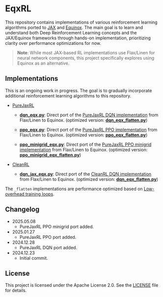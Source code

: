 # EqxRL

This repository contains implementations of various reinforcement learning algorithms ported to [JAX](https://github.com/jax-ml/jax) and [Equinox](https://github.com/patrick-kidger/equinox). The main goal is to learn and understand both Deep Reinforcement Learning concepts and the JAX/Equinox frameworks through hands-on implementation, prioritizing clarity over performance optimizations for now.

> **Note**: While most JAX-based RL implementations use Flax/Linen for neural network components, this project specifically explores using Equinox as an alternative.

## Implementations

This is an ongoing work in progress. The goal is to gradually incorporate additional reinforcement learning algorithms to this repository.

* [PureJaxRL](https://github.com/luchris429/purejaxrl)

  * [**dqn_eqx.py**](./ports/purejaxrl/dqn_eqx.py): Direct port of the [PureJaxRL DQN implementation](https://github.com/luchris429/purejaxrl/blob/main/purejaxrl/dqn.py) from Flax/Linen to Equinox. (optimized version: [**dqn_eqx_flatten.py**](./ports/purejaxrl/dqn_eqx_flatten.py))

  * [**ppo_eqx.py**](./ports/purejaxrl/ppo_eqx.py): Direct port of the [PureJaxRL PPO implementation](https://github.com/luchris429/purejaxrl/blob/main/purejaxrl/ppo.py) from Flax/Linen to Equinox. (optimized version: [**ppo_eqx_flatten.py**](./ports/purejaxrl/ppo_eqx_flatten.py))

  * [**ppo_minigrid_eqx.py**](./ports/purejaxrl/ppo_minigrid_eqx.py): Direct port of the [PureJaxRL PPO minigrid implementation](https://github.com/luchris429/purejaxrl/blob/main/purejaxrl/ppo_minigrid.py) from Flax/Linen to Equinox. (optimized version: [**ppo_minigrid_eqx_flatten.py**](./ports/purejaxrl/ppo_minigrid_eqx_flatten.py))

* [CleanRL](https://github.com/vwxyzjn/cleanrl)

  * [**dqn_jax_eqx.py**](./ports/cleanrl/dqn_jax_eqx.py): Direct port of the [CleanRL DQN implementation](https://github.com/vwxyzjn/cleanrl/blob/master/cleanrl/dqn_jax.py) from Flax/Linen to Equinox. (optimized version: [**dqn_eqx_flatten.py**](./ports/cleanrl/dqn_jax_eqx_flatten.py))

The `_flatten` implementations are performance optimized based on [Low-overhead training loops](https://docs.kidger.site/equinox/tricks/#low-overhead-training-loops).

## Changelog

* 2025.05.08
  * PureJaxRL PPO minigrid port added.
* 2025.01.27
  * PureJaxRL PPO port added.
* 2024.12.28
  * PureJaxRL DQN port added.
* 2024.12.23
  * Initial commit.

## License

This project is licensed under the Apache License 2.0. See the [LICENSE](./LICENSE) file for details.
